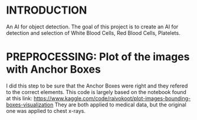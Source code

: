 # INTRODUCTION
An AI for object detection. The goal of this project is to create an AI for detection and selection of White Blood Cells, Red Blood Cells, Platelets.


# PREPROCESSING: Plot of the images with Anchor Boxes
I did this step to be sure that the Anchor Boxes were right and they refered to the correct elements.
This code is largely based on the notebook found at this link:
https://www.kaggle.com/code/raivokoot/plot-images-bounding-boxes-visualization
They are both applied to medical data, but the original one was applied to chest x-rays.